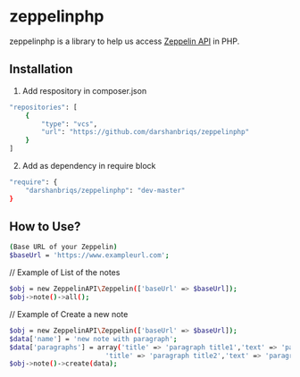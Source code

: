 # zeppelinphp
zeppelinphp is a library to help us access <a href="https://zeppelin.apache.org/docs/0.7.0/rest-api/rest-notebook.html" target="_blank">Zeppelin API</a> in PHP.

## Installation
1. Add respository in composer.json
```sh
"repositories": [
    {
        "type": "vcs",
        "url": "https://github.com/darshanbriqs/zeppelinphp"
    }
]
```

2. Add as dependency in require block
```sh
"require": {
    "darshanbriqs/zeppelinphp": "dev-master"
}
```

## How to Use?
```sh
(Base URL of your Zeppelin)
$baseUrl = 'https://www.exampleurl.com';
```
// Example of List of the notes
```sh
$obj = new ZeppelinAPI\Zeppelin(['baseUrl' => $baseUrl]);
$obj->note()->all();
```
// Example of Create a new note
```sh
$obj = new ZeppelinAPI\Zeppelin(['baseUrl' => $baseUrl]);
$data['name'] = 'new note with paragraph';
$data['paragraphs'] = array('title' => 'paragraph title1','text' => 'paragraph text1',
                        'title' => 'paragraph title2','text' => 'paragraph text2');
$obj->note()->create(data);
```

